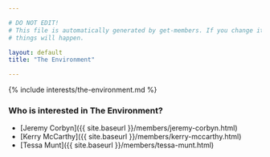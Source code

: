 ```yaml
---

# DO NOT EDIT!
# This file is automatically generated by get-members. If you change it, bad
# things will happen.

layout: default
title: "The Environment"

---
```


{% include interests/the-environment.md %}

### Who is interested in The Environment?


* [Jeremy Corbyn]({{ site.baseurl }}/members/jeremy-corbyn.html)
* [Kerry McCarthy]({{ site.baseurl }}/members/kerry-mccarthy.html)
* [Tessa Munt]({{ site.baseurl }}/members/tessa-munt.html)
